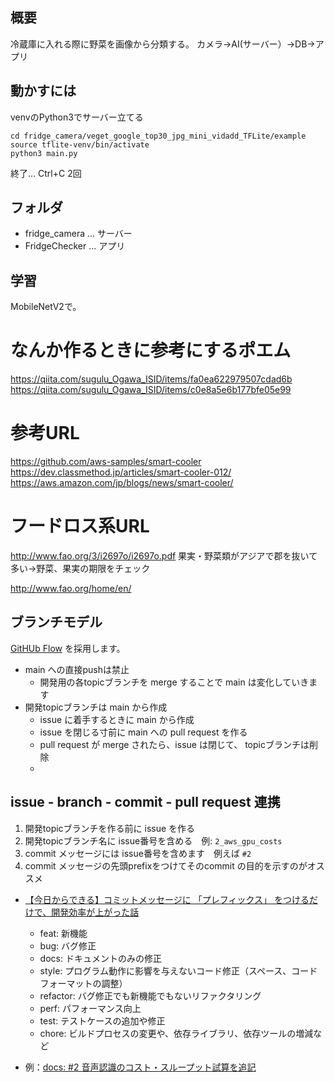 ## 概要
冷蔵庫に入れる際に野菜を画像から分類する。
カメラ→AI(サーバー）→DB→アプリ

## 動かすには
venvのPython3でサーバー立てる
```
cd fridge_camera/veget_google_top30_jpg_mini_vidadd_TFLite/example
source tflite-venv/bin/activate
python3 main.py
```

終了... Ctrl+C 2回

## フォルダ
- fridge_camera ... サーバー
- FridgeChecker ... アプリ

## 学習
MobileNetV2で。

# なんか作るときに参考にするポエム
https://qiita.com/sugulu_Ogawa_ISID/items/fa0ea622979507cdad6b
https://qiita.com/sugulu_Ogawa_ISID/items/c0e8a5e6b177bfe05e99

# 参考URL
https://github.com/aws-samples/smart-cooler
https://dev.classmethod.jp/articles/smart-cooler-012/
https://aws.amazon.com/jp/blogs/news/smart-cooler/

# フードロス系URL
http://www.fao.org/3/i2697o/i2697o.pdf
果実・野菜類がアジアで郡を抜いて多い→野菜、果実の期限をチェック

http://www.fao.org/home/en/

## ブランチモデル

[GitHUb Flow](https://postd.cc/gitlab-flow/) を採用します。
- main への直接pushは禁止
  - 開発用の各topicブランチを merge することで main は変化していきます
- 開発topicブランチは main から作成
  - issue に着手するときに main から作成
  - issue を閉じる寸前に main への pull request を作る
  - pull request が merge されたら、issue は閉じて、 topicブランチは削除
  - 
## issue - branch - commit - pull request 連携

1. 開発topicブランチを作る前に issue を作る
1. 開発topicブランチ名に issue番号を含める　例: `2_aws_gpu_costs`
1. commit メッセージには issue番号を含めます　例えば `#2`
1. commit メッセージの先頭prefixをつけてそのcommit の目的を示すのがオススメ
  - [【今日からできる】コミットメッセージに 「プレフィックス」 をつけるだけで、開発効率が上がった話](https://qiita.com/numanomanu/items/45dd285b286a1f7280ed)
    - feat: 新機能
    - bug: バグ修正
    - docs: ドキュメントのみの修正
    - style: プログラム動作に影響を与えないコード修正（スペース、コードフォーマットの調整）
    - refactor: バグ修正でも新機能でもないリファクタリング
    - perf: パフォーマンス向上
    - test: テストケースの追加や修正
    - chore: ビルドプロセスの変更や、依存ライブラリ、依存ツールの増減など

  - 例：[docs: #2 音声認識のコスト・スループット試算を追記](https://github.com/metamoji/translator/pull/3/commits/8095db0d5d8c534c529be1184b28bf30997bccac)
